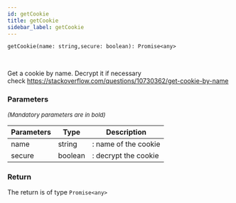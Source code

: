 ```yaml
---
id: getCookie
title: getCookie
sidebar_label: getCookie
---
```


```tsx
getCookie(name: string,secure: boolean): Promise<any>
```
<br/>

Get a cookie by name. Decrypt it if necessary  
check https://stackoverflow.com/questions/10730362/get-cookie-by-name

### Parameters

<font size="2"><i>(Mandatory parameters are in bold)</i></font>

| Parameters | Type | Description |
| --------- | ---- | ----------- |
| name | string | : name of the cookie |
| secure | boolean | : decrypt the cookie |


### Return



The return is of type <code>Promise<any\></code>